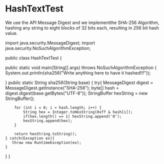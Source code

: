 # HashTextTest
We use the API Message Digest and we implementthe SHA-256 Algorithm, hashing any string to eight blocks of 32 bits each, resulting in 256 bit hash value.






import java.security.MessageDigest; import java.security.NoSuchAlgorithmException;

public class HashTextTest {

public static void main(String[] args) throws NoSuchAlgorithmException 
{
    System.out.println(sha256("Write anything here to have it hashed!!!"));

}
public static String sha256(String base) {
    try{
        MessageDigest digest = MessageDigest.getInstance("SHA-256");
        byte[] hash = digest.digest(base.getBytes("UTF-8"));
        StringBuffer hexString = new StringBuffer();


        for (int i = 0; i < hash.length; i++) {
            String hex = Integer.toHexString(0xff & hash[i]);
            if(hex.length() == 1) hexString.append('0');
            hexString.append(hex);
        }

        return hexString.toString();
    } catch(Exception ex){
       throw new RuntimeException(ex);
    }
}
}
